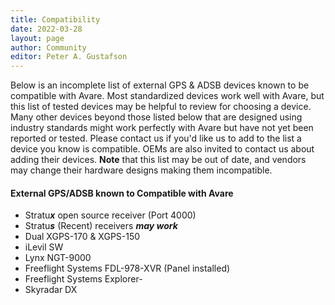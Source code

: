 ```yaml
---
title: Compatibility
date: 2022-03-28
layout: page
author: Community
editor: Peter A. Gustafson
---
```


Below is an incomplete list of external GPS & ADSB devices known to be
compatible with Avare. Most standardized devices work well with Avare,
but this list of tested devices may be helpful to review for choosing a device. 
Many other devices beyond those listed below that are designed using
industry standards might work perfectly with Avare but have not yet
been reported or tested. Please contact us if you'd like us to add to
the list a device you know is compatible. OEMs are also invited to
contact us about adding their devices. **Note** that this list may be out of date, and
vendors may change their hardware designs making them incompatible. 

#### External GPS/ADSB known to Compatible with Avare
-   Stratu***x*** open source receiver (Port 4000)
-   Stratu***s*** (Recent) receivers _**may work**_
-   Dual XGPS-170 & XGPS-150
-   iLevil SW
-   Lynx NGT-9000
-   Freeflight Systems FDL-978-XVR (Panel installed)
-   Freeflight Systems Explorer-
-   Skyradar DX
